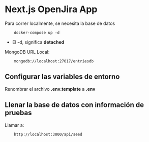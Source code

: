 # Next.js OpenJira App
Para correr localmente, se necesita la base de datos
```
    docker-compose up -d
```

* El -d, significa __detached__

MongoDB URL Local:
```
    mongodb://localhost:27017/entriesdb
```

## Configurar las variables de entorno
Renombrar el archivo __.env.template__ a __.env__

## Llenar la base de datos con información de pruebas

Llamar a:
```
    http://localhost:3000/api/seed
```